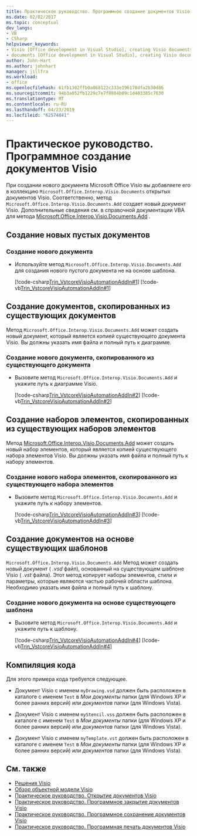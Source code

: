 ```yaml
---
title: Практическое руководство. Программное создание документов Visio
ms.date: 02/02/2017
ms.topic: conceptual
dev_langs:
- VB
- CSharp
helpviewer_keywords:
- Visio [Office development in Visual Studio], creating Visio documents
- documents [Office development in Visual Studio], creating Visio documents
author: John-Hart
ms.author: johnhart
manager: jillfra
ms.workload:
- office
ms.openlocfilehash: 61fb1302ffb0a068122c333e196178dfa2b30d86
ms.sourcegitcommit: 94b3a052fb1229c7e7f8804b09c1d403385c7630
ms.translationtype: MT
ms.contentlocale: ru-RU
ms.lasthandoff: 04/23/2019
ms.locfileid: "62574841"
---
```

# <a name="how-to-programmatically-create-new-visio-documents"></a>Практическое руководство. Программное создание документов Visio
  При создании нового документа Microsoft Office Visio вы добавляете его в коллекцию `Microsoft.Office.Interop.Visio.Documents` открытых документов Visio. Соответственно, метод `Microsoft.Office.Interop.Visio.Documents.Add` создает новый документ Visio. Дополнительные сведения см. в справочной документации VBA для метода [Microsoft.Office.Interop.Visio.Documents.Add](/office/vba/api/Visio.Documents.Add) .

## <a name="create-new-blank-documents"></a>Создание новых пустых документов

### <a name="to-create-a-new-document"></a>Создание нового документа

- Используйте метод `Microsoft.Office.Interop.Visio.Documents.Add` для создания нового пустого документа не на основе шаблона.

     [!code-csharp[Trin_VstcoreVisioAutomationAddIn#1](../vsto/codesnippet/CSharp/trin_vstcorevisioautomationaddin/ThisAddIn.cs#1)]
     [!code-vb[Trin_VstcoreVisioAutomationAddIn#1](../vsto/codesnippet/VisualBasic/trin_vstcorevisioautomationaddin/ThisAddIn.vb#1)]

## <a name="create-documents-copied-from-existing-documents"></a>Создание документов, скопированных из существующих документов
 Метод `Microsoft.Office.Interop.Visio.Documents.Add` может создать новый документ, который является копией существующего документа Visio. Вы должны указать имя файла и полный путь к диаграмме.

### <a name="to-create-a-new-document-that-is-copied-from-an-existing-document"></a>Создание нового документа, скопированного из существующего документа

- Вызовите метод `Microsoft.Office.Interop.Visio.Documents.Add` и укажите путь к диаграмме Visio.

     [!code-csharp[Trin_VstcoreVisioAutomationAddIn#2](../vsto/codesnippet/CSharp/trin_vstcorevisioautomationaddin/ThisAddIn.cs#2)]
     [!code-vb[Trin_VstcoreVisioAutomationAddIn#2](../vsto/codesnippet/VisualBasic/trin_vstcorevisioautomationaddin/ThisAddIn.vb#2)]

## <a name="create-stencils-copied-from-existing-stencils"></a>Создание наборов элементов, скопированных из существующих наборов элементов
 Метод [Microsoft.Office.Interop.Visio.Documents.Add](/office/vba/api/Visio.Documents.Add) может создать новый набор элементов, который является копией существующего набора элементов Visio. Вы должны указать имя файла и полный путь к набору элементов.

### <a name="to-create-a-new-stencil-that-is-copied-from-an-existing-stencil"></a>Создание нового набора элементов, скопированного из существующего набора элементов

- Вызовите метод `Microsoft.Office.Interop.Visio.Documents.Add` и укажите путь к набору элементов.

     [!code-csharp[Trin_VstcoreVisioAutomationAddIn#3](../vsto/codesnippet/CSharp/trin_vstcorevisioautomationaddin/ThisAddIn.cs#3)]
     [!code-vb[Trin_VstcoreVisioAutomationAddIn#3](../vsto/codesnippet/VisualBasic/trin_vstcorevisioautomationaddin/ThisAddIn.vb#3)]

## <a name="create-documents-based-on-existing-templates"></a>Создание документов на основе существующих шаблонов
 `Microsoft.Office.Interop.Visio.Documents.Add` Метод может создать новый документ ( *.vsd* файл), основанный на существующем шаблоне Visio ( *.vst* файла). Этот метод копирует наборы элементов, стили и параметры, которые являются частью рабочей области шаблона. Необходимо указать имя файла и полный путь к шаблону.

### <a name="to-create-a-new-document-that-is-based-on-an-existing-template"></a>Создание нового документа на основе существующего шаблона

- Вызовите метод `Microsoft.Office.Interop.Visio.Documents.Add` и укажите путь к шаблону.

     [!code-csharp[Trin_VstcoreVisioAutomationAddIn#4](../vsto/codesnippet/CSharp/trin_vstcorevisioautomationaddin/ThisAddIn.cs#4)]
     [!code-vb[Trin_VstcoreVisioAutomationAddIn#4](../vsto/codesnippet/VisualBasic/trin_vstcorevisioautomationaddin/ThisAddIn.vb#4)]

## <a name="compile-the-code"></a>Компиляция кода
 Для этого примера кода требуется следующее.

- Документ Visio с именем `myDrawing.vsd` должен быть расположен в каталоге с именем `Test` в *Мои документы* папки (для Windows XP и более ранних версий) или *документов* папки (для Windows Vista).

- Документ Visio с именем `myStencil.vss` должен быть расположен в каталоге с именем `Test` в *Мои документы* папки (для Windows XP и более ранних версий) или *документов* папки (для Windows Vista).

- Документ Visio с именем `myTemplate.vst` должен быть расположен в каталоге с именем `Test` в *Мои документы* папки (для Windows XP и более ранних версий) или *документов* папки (для Windows Vista).

## <a name="see-also"></a>См. также
- [Решения Visio](../vsto/visio-solutions.md)
- [Обзор объектной модели Visio](../vsto/visio-object-model-overview.md)
- [Практическое руководство. Открытие документов Visio](../vsto/how-to-programmatically-open-visio-documents.md)
- [Практическое руководство. Программное закрытие документов Visio](../vsto/how-to-programmatically-close-visio-documents.md)
- [Практическое руководство. Программное сохранение документов Visio](../vsto/how-to-programmatically-save-visio-documents.md)
- [Практическое руководство. Программная печать документов Visio](../vsto/how-to-programmatically-print-visio-documents.md)
